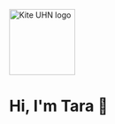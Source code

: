 <img width="119" alt="Kite UHN logo" src="https://user-images.githubusercontent.com/98551893/235286965-77ef4644-7677-43e5-9e43-d788ba7c9108.png](https://github.com/Kite-Tara/Kite-Tara/assets/145040855/815a87e7-1f9d-4115-9641-98c96439f025)">
<h1>Hi, I'm Tara 👋</h1>

<!---
Kite-Tara/Kite-Tara is a ✨ special ✨ repository because its `README.md` (this file) appears on your GitHub profile.
You can click the Preview link to take a look at your changes.
--->
